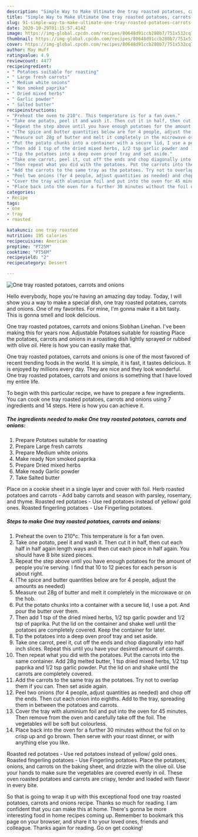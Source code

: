 ```yaml
---
description: "Simple Way to Make Ultimate One tray roasted potatoes, carrots and onions"
title: "Simple Way to Make Ultimate One tray roasted potatoes, carrots and onions"
slug: 91-simple-way-to-make-ultimate-one-tray-roasted-potatoes-carrots-and-onions
date: 2020-10-29T01:15:57.414Z
image: https://img-global.cpcdn.com/recipes/80648d91ccb280b7/751x532cq70/one-tray-roasted-potatoes-carrots-and-onions-recipe-main-photo.jpg
thumbnail: https://img-global.cpcdn.com/recipes/80648d91ccb280b7/751x532cq70/one-tray-roasted-potatoes-carrots-and-onions-recipe-main-photo.jpg
cover: https://img-global.cpcdn.com/recipes/80648d91ccb280b7/751x532cq70/one-tray-roasted-potatoes-carrots-and-onions-recipe-main-photo.jpg
author: May Huff
ratingvalue: 4.9
reviewcount: 4477
recipeingredient:
- " Potatoes suitable for roasting"
- " Large fresh carrots"
- " Medium white onions"
- " Non smoked paprika"
- " Dried mixed herbs"
- " Garlic powder"
- " Salted butter"
recipeinstructions:
- "Preheat the oven to 210°c. This temperature is for a fan oven."
- "Take one potato, peel it and wash it. Then cut it in half, then cut each half in half again length ways and then cut each piece in half again. You should have 8 bite sized pieces."
- "Repeat the step above until you have enough potatoes for the amount of people you&#39;re serving. I find that 10 to 12 pieces for each person is about right."
- "(The spice and butter quantities below are for 4 people, adjust the amounts as needed)"
- "Measure out 28g of butter and melt it completely in the microwave or on the hob."
- "Put the potato chunks into a container with a secure lid, I use a pot. And pour the butter over them."
- "Then add 1 tsp of the dried mixed herbs, 1/2 tsp garlic powder and 1/2 tsp of paprika. Put the lid on the container and shake well until the potatoes are completely covered. Keep the container for later."
- "Tip the potatoes into a deep oven proof tray and set aside."
- "Take one carrot, peel it, cut off the ends and chop diagonally into half inch slices. Repeat this until you have your desired amount of carrots."
- "Then repeat what you did with the potatoes. Put the carrots into the same container. Add 28g melted butter, 1 tsp dried mixed herbs, 1/2 tsp paprika and 1/2 tsp garlic powder. Put the lid on and shake until the carrots are completely covered."
- "Add the carrots to the same tray as the potatoes. Try not to overlap them if you can. Then set aside again."
- "Peel two onions (for 4 people, adjust quantities as needed) and chop off the ends. Then cut each onion into eighths. Add to the tray, spreading them in between the potatoes and carrots."
- "Cover the tray with aluminium foil and put into the oven for 45 minutes. Then remove from the oven and carefully take off the foil. The vegetables will be soft but colourless."
- "Place back into the oven for a further 30 minutes without the foil on to crisp up and go brown. Then serve with your roast dinner, or with anything else you like."
categories:
- Recipe
tags:
- one
- tray
- roasted

katakunci: one tray roasted 
nutrition: 195 calories
recipecuisine: American
preptime: "PT25M"
cooktime: "PT56M"
recipeyield: "2"
recipecategory: Dessert

---
```



![One tray roasted potatoes, carrots and onions](https://img-global.cpcdn.com/recipes/80648d91ccb280b7/751x532cq70/one-tray-roasted-potatoes-carrots-and-onions-recipe-main-photo.jpg)

Hello everybody, hope you're having an amazing day today. Today, I will show you a way to make a special dish, one tray roasted potatoes, carrots and onions. One of my favorites. For mine, I'm gonna make it a bit tasty. This is gonna smell and look delicious.

One tray roasted potatoes, carrots and onions Siobhan Linehan. I&#39;ve been making this for years now. Adjustable Potatoes suitable for roasting Place the potatoes, carrots and onions in a roasting dish lightly sprayed or rubbed with olive oil. Here is how you can easily make that.

One tray roasted potatoes, carrots and onions is one of the most favored of recent trending foods in the world. It is simple, it is fast, it tastes delicious. It is enjoyed by millions every day. They are nice and they look wonderful. One tray roasted potatoes, carrots and onions is something that I have loved my entire life.


To begin with this particular recipe, we have to prepare a few ingredients. You can cook one tray roasted potatoes, carrots and onions using 7 ingredients and 14 steps. Here is how you can achieve it.

<!--inarticleads1-->

##### The ingredients needed to make One tray roasted potatoes, carrots and onions:

1. Prepare  Potatoes suitable for roasting
1. Prepare  Large fresh carrots
1. Prepare  Medium white onions
1. Make ready  Non smoked paprika
1. Prepare  Dried mixed herbs
1. Make ready  Garlic powder
1. Take  Salted butter


Place on a cookie sheet in a single layer and cover with foil. Herb roasted potatoes and carrots - Add baby carrots and season with parsley, rosemary, and thyme. Roasted red potatoes - Use red potatoes instead of yellow/ gold ones. Roasted fingerling potatoes - Use Fingerling potatoes. 

<!--inarticleads2-->

##### Steps to make One tray roasted potatoes, carrots and onions:

1. Preheat the oven to 210°c. This temperature is for a fan oven.
1. Take one potato, peel it and wash it. Then cut it in half, then cut each half in half again length ways and then cut each piece in half again. You should have 8 bite sized pieces.
1. Repeat the step above until you have enough potatoes for the amount of people you&#39;re serving. I find that 10 to 12 pieces for each person is about right.
1. (The spice and butter quantities below are for 4 people, adjust the amounts as needed)
1. Measure out 28g of butter and melt it completely in the microwave or on the hob.
1. Put the potato chunks into a container with a secure lid, I use a pot. And pour the butter over them.
1. Then add 1 tsp of the dried mixed herbs, 1/2 tsp garlic powder and 1/2 tsp of paprika. Put the lid on the container and shake well until the potatoes are completely covered. Keep the container for later.
1. Tip the potatoes into a deep oven proof tray and set aside.
1. Take one carrot, peel it, cut off the ends and chop diagonally into half inch slices. Repeat this until you have your desired amount of carrots.
1. Then repeat what you did with the potatoes. Put the carrots into the same container. Add 28g melted butter, 1 tsp dried mixed herbs, 1/2 tsp paprika and 1/2 tsp garlic powder. Put the lid on and shake until the carrots are completely covered.
1. Add the carrots to the same tray as the potatoes. Try not to overlap them if you can. Then set aside again.
1. Peel two onions (for 4 people, adjust quantities as needed) and chop off the ends. Then cut each onion into eighths. Add to the tray, spreading them in between the potatoes and carrots.
1. Cover the tray with aluminium foil and put into the oven for 45 minutes. Then remove from the oven and carefully take off the foil. The vegetables will be soft but colourless.
1. Place back into the oven for a further 30 minutes without the foil on to crisp up and go brown. Then serve with your roast dinner, or with anything else you like.


Roasted red potatoes - Use red potatoes instead of yellow/ gold ones. Roasted fingerling potatoes - Use Fingerling potatoes. Place the potatoes, onions, and carrots on the baking sheet, and drizzle with the olive oil. Use your hands to make sure the vegetables are covered evenly in oil. These oven roasted potatoes and carrots are crispy, tender and loaded with flavor in every bite. 

So that is going to wrap it up with this exceptional food one tray roasted potatoes, carrots and onions recipe. Thanks so much for reading. I am confident that you can make this at home. There's gonna be more interesting food in home recipes coming up. Remember to bookmark this page on your browser, and share it to your loved ones, friends and colleague. Thanks again for reading. Go on get cooking!
